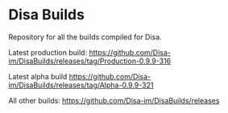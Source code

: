 # Disa Builds

Repository for all the builds compiled for Disa.

Latest production build: https://github.com/Disa-im/DisaBuilds/releases/tag/Production-0.9.9-316

Latest alpha build https://github.com/Disa-im/DisaBuilds/releases/tag/Alpha-0.9.9-321

All other builds: https://github.com/Disa-im/DisaBuilds/releases
